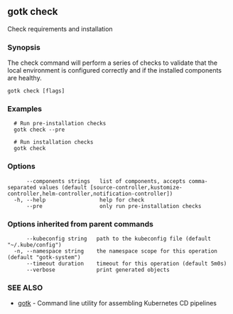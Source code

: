 ## gotk check

Check requirements and installation

### Synopsis

The check command will perform a series of checks to validate that
the local environment is configured correctly and if the installed components are healthy.

```
gotk check [flags]
```

### Examples

```
  # Run pre-installation checks
  gotk check --pre

  # Run installation checks
  gotk check

```

### Options

```
      --components strings   list of components, accepts comma-separated values (default [source-controller,kustomize-controller,helm-controller,notification-controller])
  -h, --help                 help for check
      --pre                  only run pre-installation checks
```

### Options inherited from parent commands

```
      --kubeconfig string   path to the kubeconfig file (default "~/.kube/config")
  -n, --namespace string    the namespace scope for this operation (default "gotk-system")
      --timeout duration    timeout for this operation (default 5m0s)
      --verbose             print generated objects
```

### SEE ALSO

* [gotk](gotk.md)	 - Command line utility for assembling Kubernetes CD pipelines

